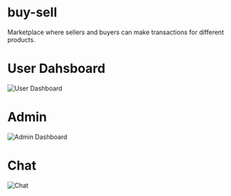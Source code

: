 # buy-sell
Marketplace where sellers and buyers can make transactions for different products.

# User Dahsboard
![User Dashboard](https://imgur.com/dX4TGvN)

# Admin
![Admin Dashboard](https://imgur.com/zwcfx8L)

# Chat
![Chat](https://imgur.com/VX7zclx)
